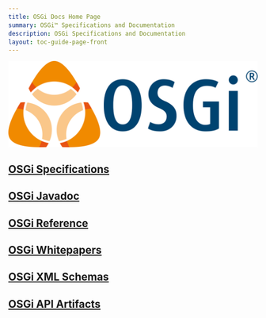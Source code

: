 ```yaml
---
title: OSGi Docs Home Page
summary: OSGi™ Specifications and Documentation
description: OSGi Specifications and Documentation
layout: toc-guide-page-front
---
```


![Image of OSGi Logo](/img/OSGi_WG.png)

## [OSGi Specifications](specification/)

## [OSGi Javadoc](javadoc/)

## [OSGi Reference](reference/)

## [OSGi Whitepapers](whitepaper/)

## [OSGi XML Schemas](xmlns/)

## [OSGi API Artifacts](artifacts/)

